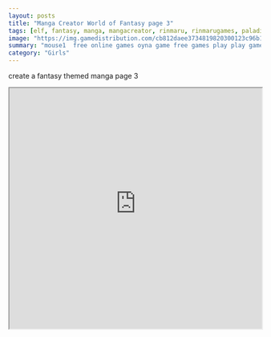 ```yaml
---
layout: posts
title: "Manga Creator World of Fantasy page 3"
tags: [elf, fantasy, manga, mangacreator, rinmaru, rinmarugames, paladin, free, online, games, oyna, game, free, games, play, play, games]
image: "https://img.gamedistribution.com/cb812daee3734819820300123c96b1c7.jpg"
summary: "mouse1  free online games oyna game free games play play games"
category: "Girls"
---
```


create a fantasy themed manga page 3

<iframe width="100%" height="480px;" src="https://flash.gamedistribution.com?game=cb812daee3734819820300123c96b1c7"></iframe>